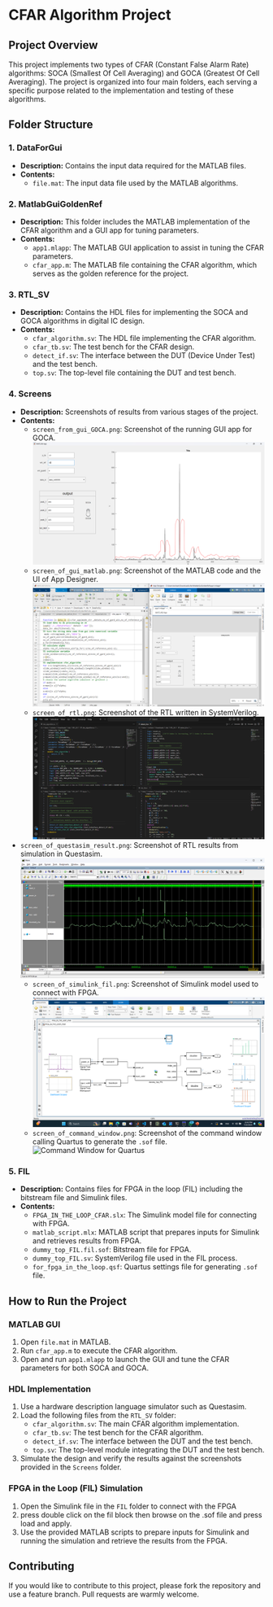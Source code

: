 # CFAR Algorithm Project

## Project Overview

This project implements two types of CFAR (Constant False Alarm Rate) algorithms: SOCA (Smallest Of Cell Averaging) and GOCA (Greatest Of Cell Averaging). The project is organized into four main folders, each serving a specific purpose related to the implementation and testing of these algorithms.

## Folder Structure

### 1. DataForGui
- **Description:** Contains the input data required for the MATLAB files.
- **Contents:**
  - `file.mat`: The input data file used by the MATLAB algorithms.

### 2. MatlabGuiGoldenRef
- **Description:** This folder includes the MATLAB implementation of the CFAR algorithm and a GUI app for tuning parameters.
- **Contents:**
  - `app1.mlapp`: The MATLAB GUI application to assist in tuning the CFAR parameters.
  - `cfar_app.m`: The MATLAB file containing the CFAR algorithm, which serves as the golden reference for the project.

### 3. RTL_SV
- **Description:** Contains the HDL files for implementing the SOCA and GOCA algorithms in digital IC design.
- **Contents:**
  - `cfar_algorithm.sv`: The HDL file implementing the CFAR algorithm.
  - `cfar_tb.sv`: The test bench for the CFAR design.
  - `detect_if.sv`: The interface between the DUT (Device Under Test) and the test bench.
  - `top.sv`: The top-level file containing the DUT and test bench.

### 4. Screens
- **Description:** Screenshots of results from various stages of the project.
- **Contents:**
  - `screen_from_gui_GOCA.png`: Screenshot of the running GUI app for GOCA.
    ![Running GUI App for GOCA](screens/screen_from_gui_GOCA.png)
  - `screen_of_gui_matlab.png`: Screenshot of the MATLAB code and the UI of App Designer.
    ![MATLAB Code and UI of App Designer](screens/screen_of_gui_matlab.png)
  - `screen_of_rtl.png`: Screenshot of the RTL written in SystemVerilog.
  ![RTL Written in SystemVerilog](screens/screen_of_rtl.png)
- `screen_of_questasim_result.png`: Screenshot of RTL results from simulation in Questasim.
![RTL Results from Questasim Simulation](screens/screen_of_questasim_result.png)
  - `screen_of_simulink_fil.png`: Screenshot of Simulink model used to connect with FPGA.
    ![Simulink Model for FPGA in the Loop](screens/screen_of_simulink_fil.png)
  - `screen_of_command_window.png`: Screenshot of the command window calling Quartus to generate the `.sof` file.
    ![Command Window for Quartus](screens/screen_of_command_window.png)

### 5. FIL
- **Description:** Contains files for FPGA in the loop (FIL) including the bitstream file and Simulink files.
- **Contents:**
  - `FPGA_IN_THE_LOOP_CFAR.slx`: The Simulink model file for connecting with FPGA.
  - `matlab_script.mlx`: MATLAB script that prepares inputs for Simulink and retrieves results from FPGA.
  - `dummy_top_FIL.fil.sof`: Bitstream file for FPGA.
  - `dummy_top_FIL.sv`: SystemVerilog file used in the FIL process.
  - `for_fpga_in_the_loop.qsf`: Quartus settings file for generating `.sof` file.

## How to Run the Project

### MATLAB GUI
1. Open `file.mat` in MATLAB.
2. Run `cfar_app.m` to execute the CFAR algorithm.
3. Open and run `app1.mlapp` to launch the GUI and tune the CFAR parameters for both SOCA and GOCA.

### HDL Implementation
1. Use a hardware description language simulator such as Questasim.
2. Load the following files from the `RTL_SV` folder:
   - `cfar_algorithm.sv`: The main CFAR algorithm implementation.
   - `cfar_tb.sv`: The test bench for the CFAR algorithm.
   - `detect_if.sv`: The interface between the DUT and the test bench.
   - `top.sv`: The top-level module integrating the DUT and the test bench.
3. Simulate the design and verify the results against the screenshots provided in the `Screens` folder.

### FPGA in the Loop (FIL) Simulation
1. Open the Simulink file in the `FIL` folder to connect with the FPGA 
2. press double click on the fil block then browse on the .sof file and press load and apply.
3. Use the provided MATLAB scripts to prepare inputs for Simulink and running the simulation and retrieve the results from the FPGA.

## Contributing

If you would like to contribute to this project, please fork the repository and use a feature branch. Pull requests are warmly welcome.
